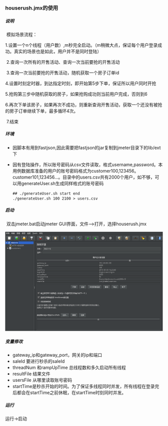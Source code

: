 ### houserush.jmx的使用

##### 说明

​	模拟场景流程：

​	1.设置一个n个线程（用户数）,m秒完全启动。（m稍微大点，保证每个用户登录成功。真实的场景也是如此，用户并不是同时登陆）

​	2.查询一次所有的开售活动、查询一次当前要抢的开售活动

​	3.查询一次当前要抢的开售活动，随机获取一个房子订单id

​	4.设置时刻定时器，到达指定时刻，即开始第5步下单，保证所以用户同时开抢

​	5.抢购第三步中随机获取的房子，如果抢购成功则当前用户完成，否则到6

​	6.再次下单该房子，如果再次不成功，则重新查询开售活动，获取一个还没有被抢的房子订单继续下单，最多循环4次。

​	7.结束

##### 环境

- 因脚本有用到fastjson,因此需要把fastjson的jar复制到jmeter目录下的lib/ext下

- 因有登陆操作，所以账号密码从csv文件读取，格式username,password。本用例数据库准备的用户的账号密码格式为customer100,123456。customer101,123456...。目录中的users.csv共有2000个用户，如不够，可以用generateUser.sh生成同样格式的账号密码

  ```shell
  ## ./generateUser.sh start end
  ./generateUser.sh 100 2100 > users.csv
  ```

##### 启动

​	双击jmeter.bat启动jmeter GUI界面，文件-->打开，选择houserush.jmx

![](../../doc/images/jmeter/houserush-gui.PNG)

##### 变量修改

- gateway_ip和gateway_port，网关的ip和端口
- saleId 要进行秒杀的saleId
- threadNum 和rampUpTime 总线程数和多久启动所有线程
- resultFile 结果文件
- usersFile 从哪里读取账号密码
- startTime是秒杀开始的时间。为了保证多线程同时并发，所有线程在登录完后都会在startTime之前休眠，在startTime时刻同时并发。

##### 运行

运行->启动